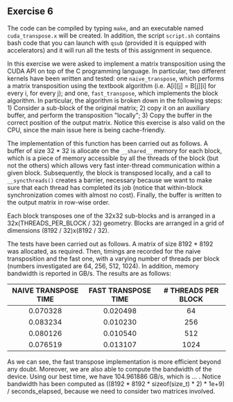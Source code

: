 ## Exercise 6
The code can be compiled by typing `make`, and an executable named `cuda_transpose.x` will be created. In addition, the script `script.sh` contains bash code that you can launch with `qsub` (provided it is equipped with accelerators) and it will run all the tests of this assignment in sequence.

In this exercise we were asked to implement a matrix transposition using the CUDA API on top of the C programming language. In particular, two different kernels have been written and tested: one `naive_transpose`, which performs a matrix transposition using the textbook algorithm (i.e. A[i][j] = B[j][i] for every i, for every j); and one, `fast_transpose`, which implements the block algorithm. In particular, the algorithm is broken down in the following steps: 1) Consider a sub-block of the original matrix; 2) copy it on an auxiliary buffer, and perform the transposition "locally"; 3) Copy the buffer in the correct position of the output matrix. Notice this exercise is also valid on the CPU, since the main issue here is being cache-friendly.

The implementation of this function has been carried out as follows. A buffer of size 32 * 32 is allocate on the `__shared__` memory for each block, which is a piece of memory accessible by all the threads of the block (but not the others) which allows very fast inter-thread communication within a given block. Subsequently, the block is transposed locally, and a call to `__syncthreads()` creates a barrier, necessary because we want to make sure that each thread has completed its job (notice that within-block synchronization comes with almost no cost). Finally, the buffer is written to the output matrix in row-wise order.

Each block transposes one of the 32x32 sub-blocks and is arranged in a 32x(THREADS_PER_BLOCK / 32) geometry. Blocks are arranged in a grid of dimensions (8192 / 32)x(8192 / 32). 

The tests have been carried out as follows. A matrix of size 8192 * 8192 was allocated, as required. Then, timings are recorded for the naive transposition and the fast one, with a varying number of threads per block (numbers investigated are 64, 256, 512, 1024). In addition, memory bandwidth is reported in GB/s. The results are as follows:

| NAIVE TRANSPOSE TIME | FAST TRANSPOSE TIME| # THREADS PER BLOCK |
|:--------------------:|:------------------:|:-------------------:|
|0.070328              |0.020498            |64                   |
|0.083234              |0.010230            |256                  |
|0.080126              |0.010540            |512                  |
|0.076519              |0.013107            |1024                 |

As we can see, the fast transpose implementation is more efficient beyond any doubt. Moreover, we are also able to compute the bandwidth of the device. Using our best time, we have 104.961886 GB/s, which is ... . Notice bandwidth has been computed as ((8192 * 8192 * sizeof(size_t) * 2) * 1e+9) / seconds_elapsed, because we need to consider two matrices involved.

